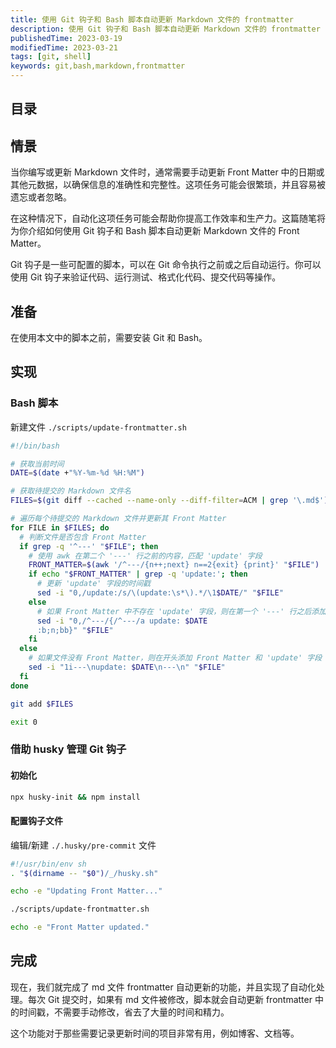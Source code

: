 ```yaml
---
title: 使用 Git 钩子和 Bash 脚本自动更新 Markdown 文件的 frontmatter
description: 使用 Git 钩子和 Bash 脚本自动更新 Markdown 文件的 frontmatter
publishedTime: 2023-03-19
modifiedTime: 2023-03-21
tags: [git, shell]
keywords: git,bash,markdown,frontmatter
---
```


## 目录

## 情景

当你编写或更新 Markdown 文件时，通常需要手动更新 Front Matter 中的日期或其他元数据，以确保信息的准确性和完整性。这项任务可能会很繁琐，并且容易被遗忘或者忽略。

在这种情况下，自动化这项任务可能会帮助你提高工作效率和生产力。这篇随笔将为你介绍如何使用 Git 钩子和 Bash 脚本自动更新 Markdown 文件的 Front Matter。

Git 钩子是一些可配置的脚本，可以在 Git 命令执行之前或之后自动运行。你可以使用 Git 钩子来验证代码、运行测试、格式化代码、提交代码等操作。

## 准备

在使用本文中的脚本之前，需要安装 Git 和 Bash。

## 实现

### Bash 脚本

新建文件 `./scripts/update-frontmatter.sh`

```bash
#!/bin/bash

# 获取当前时间
DATE=$(date +"%Y-%m-%d %H:%M")

# 获取待提交的 Markdown 文件名
FILES=$(git diff --cached --name-only --diff-filter=ACM | grep '\.md$')

# 遍历每个待提交的 Markdown 文件并更新其 Front Matter
for FILE in $FILES; do
  # 判断文件是否包含 Front Matter
  if grep -q '^---' "$FILE"; then
    # 使用 awk 在第二个 '---' 行之前的内容，匹配 'update' 字段
    FRONT_MATTER=$(awk '/^---/{n++;next} n==2{exit} {print}' "$FILE")
    if echo "$FRONT_MATTER" | grep -q 'update:'; then
      # 更新 'update' 字段的时间戳
      sed -i "0,/update:/s/\(update:\s*\).*/\1$DATE/" "$FILE"
    else
      # 如果 Front Matter 中不存在 'update' 字段，则在第一个 '---' 行之后添加
      sed -i "0,/^---/{/^---/a update: $DATE
      :b;n;bb}" "$FILE"
    fi
  else
    # 如果文件没有 Front Matter，则在开头添加 Front Matter 和 'update' 字段
    sed -i "1i---\nupdate: $DATE\n---\n" "$FILE"
  fi
done

git add $FILES

exit 0
```

### 借助 husky 管理 Git 钩子

#### 初始化

```bash
npx husky-init && npm install
```

#### 配置钩子文件

编辑/新建 `./.husky/pre-commit` 文件

```bash
#!/usr/bin/env sh
. "$(dirname -- "$0")/_/husky.sh"

echo -e "Updating Front Matter..."

./scripts/update-frontmatter.sh

echo -e "Front Matter updated."
```

## 完成

现在，我们就完成了 md 文件 frontmatter 自动更新的功能，并且实现了自动化处理。每次 Git 提交时，如果有 md 文件被修改，脚本就会自动更新 frontmatter 中的时间戳，不需要手动修改，省去了大量的时间和精力。

这个功能对于那些需要记录更新时间的项目非常有用，例如博客、文档等。

